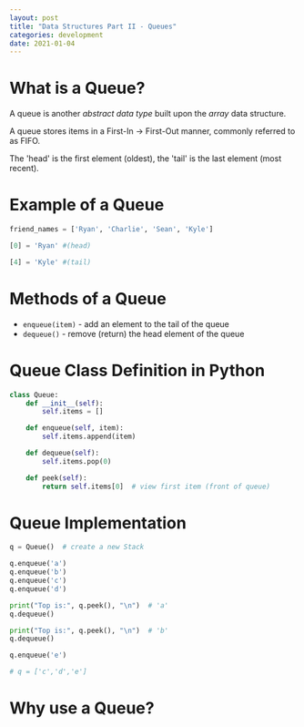 ```yaml
---
layout: post
title: "Data Structures Part II - Queues" 
categories: development
date: 2021-01-04
--- 
```


# What is a Queue?
A queue is another *abstract data type* built upon the *array* data structure.

A queue stores items in a First-In -> First-Out manner, commonly referred to as FIFO.

The 'head' is the first element (oldest), the 'tail' is the last element (most recent).

# Example of a Queue
```python
friend_names = ['Ryan', 'Charlie', 'Sean', 'Kyle']

[0] = 'Ryan' #(head) 

[4] = 'Kyle' #(tail)
```
# Methods of a Queue 

* `enqueue(item)` - add an element to the tail of the queue 
* `dequeue()` - remove (return) the head element of the queue

# Queue Class Definition in Python

```python
class Queue:
    def __init__(self):
        self.items = []

    def enqueue(self, item):
        self.items.append(item)

    def dequeue(self):
        self.items.pop(0)

    def peek(self):
        return self.items[0]  # view first item (front of queue)

```

# Queue Implementation 

```python 
q = Queue()  # create a new Stack

q.enqueue('a')
q.enqueue('b')
q.enqueue('c')
q.enqueue('d')

print("Top is:", q.peek(), "\n")  # 'a' 
q.dequeue() 

print("Top is:", q.peek(), "\n")  # 'b'
q.dequeue() 

q.enqueue('e')

# q = ['c','d','e']
```

# Why use a Queue?